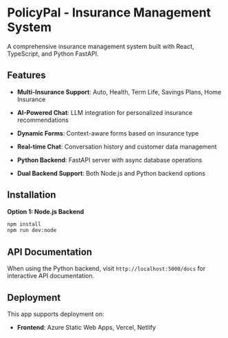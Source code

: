 # PolicyPal - Insurance Management System

A comprehensive insurance management system built with React, TypeScript, and Python FastAPI.

## Features

- **Multi-Insurance Support**: Auto, Health, Term Life, Savings Plans, Home Insurance
- **AI-Powered Chat**: LLM integration for personalized insurance recommendations

- **Dynamic Forms**: Context-aware forms based on insurance type
- **Real-time Chat**: Conversation history and customer data management
- **Python Backend**: FastAPI server with async database operations
- **Dual Backend Support**: Both Node.js and Python backend options


## Installation

**Option 1: Node.js Backend**
```bash
npm install
npm run dev:node
```


## API Documentation

When using the Python backend, visit `http://localhost:5000/docs` for interactive API documentation.

## Deployment

This app supports deployment on:
- **Frontend**: Azure Static Web Apps, Vercel, Netlify


